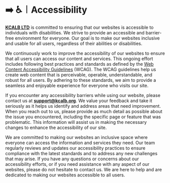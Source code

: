 # ➡️ ♿️︱Accessibility

[**KCALB LTD**](https://find-and-update.company-information.service.gov.uk/company/14132246) is committed to ensuring that our websites is accessible to individuals with disabilities. We strive to provide an accessible and barrier-free environment for everyone. Our goal is to make our websites inclusive and usable for all users, regardless of their abilities or disabilities.

We continuously work to improve the accessibility of our websites to ensure that all users can access our content and services. This ongoing effort includes following best practices and standards as defined by the [Web Content Accessibility Guidelines](https://www.w3.org/WAI/standards-guidelines/wcag/) (WCAG). The WCAG guidelines help us create web content that is perceivable, operable, understandable, and robust for all users. By adhering to these standards, we aim to provide a seamless and enjoyable experience for everyone who visits our site.

If you encounter any accessibility barriers while using our website, please contact us at **support@kcalb.org**. We value your feedback and take it seriously as it helps us identify and address areas that need improvement. When you reach out to us, please provide as much detail as possible about the issue you encountered, including the specific page or feature that was problematic. This information will assist us in making the necessary changes to enhance the accessibility of our site.

We are committed to making our websites an inclusive space where everyone can access the information and services they need. Our team regularly reviews and updates our accessibility practices to ensure compliance with the latest standards and to address any new challenges that may arise. If you have any questions or concerns about our accessibility efforts, or if you need assistance with any aspect of our websites, please do not hesitate to contact us. We are here to help and are dedicated to making our websites accessible to all users.
